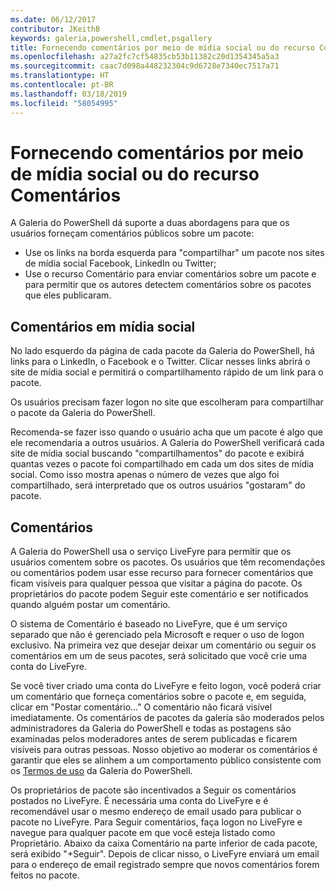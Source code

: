 ```yaml
---
ms.date: 06/12/2017
contributor: JKeithB
keywords: galeria,powershell,cmdlet,psgallery
title: Fornecendo comentários por meio de mídia social ou do recurso Comentários
ms.openlocfilehash: a27a2fc7cf54835cb53b11382c20d1354345a5a3
ms.sourcegitcommit: caac7d098a448232304c9d6728e7340ec7517a71
ms.translationtype: HT
ms.contentlocale: pt-BR
ms.lasthandoff: 03/18/2019
ms.locfileid: "58054995"
---
```

# <a name="providing-feedback-via-social-media-or-comments"></a>Fornecendo comentários por meio de mídia social ou do recurso Comentários

A Galeria do PowerShell dá suporte a duas abordagens para que os usuários forneçam comentários públicos sobre um pacote:

- Use os links na borda esquerda para "compartilhar" um pacote nos sites de mídia social Facebook, LinkedIn ou Twitter;
- Use o recurso Comentário para enviar comentários sobre um pacote e para permitir que os autores detectem comentários sobre os pacotes que eles publicaram.

## <a name="social-media-feedback"></a>Comentários em mídia social

No lado esquerdo da página de cada pacote da Galeria do PowerShell, há links para o LinkedIn, o Facebook e o Twitter.
Clicar nesses links abrirá o site de mídia social e permitirá o compartilhamento rápido de um link para o pacote.

Os usuários precisam fazer logon no site que escolheram para compartilhar o pacote da Galeria do PowerShell.

Recomenda-se fazer isso quando o usuário acha que um pacote é algo que ele recomendaria a outros usuários.
A Galeria do PowerShell verificará cada site de mídia social buscando "compartilhamentos" do pacote e exibirá quantas vezes o pacote foi compartilhado em cada um dos sites de mídia social.
Como isso mostra apenas o número de vezes que algo foi compartilhado, será interpretado que os outros usuários "gostaram" do pacote.

## <a name="comments"></a>Comentários

A Galeria do PowerShell usa o serviço LiveFyre para permitir que os usuários comentem sobre os pacotes.
Os usuários que têm recomendações ou comentários podem usar esse recurso para fornecer comentários que ficam visíveis para qualquer pessoa que visitar a página do pacote.
Os proprietários do pacote podem Seguir este comentário e ser notificados quando alguém postar um comentário.

O sistema de Comentário é baseado no LiveFyre, que é um serviço separado que não é gerenciado pela Microsoft e requer o uso de logon exclusivo.
Na primeira vez que desejar deixar um comentário ou seguir os comentários em um de seus pacotes, será solicitado que você crie uma conta do LiveFyre.

Se você tiver criado uma conta do LiveFyre e feito logon, você poderá criar um comentário que forneça comentários sobre o pacote e, em seguida, clicar em "Postar comentário..." O comentário não ficará visível imediatamente.
Os comentários de pacotes da galeria são moderados pelos administradores da Galeria do PowerShell e todas as postagens são examinadas pelos moderadores antes de serem publicadas e ficarem visíveis para outras pessoas.
Nosso objetivo ao moderar os comentários é garantir que eles se alinhem a um comportamento público consistente com os [Termos de uso](https://www.powershellgallery.com/policies/Terms) da Galeria do PowerShell.

Os proprietários de pacote são incentivados a Seguir os comentários postados no LiveFyre.
É necessária uma conta do LiveFyre e é recomendável usar o mesmo endereço de email usado para publicar o pacote no LiveFyre.
Para Seguir comentários, faça logon no LiveFyre e navegue para qualquer pacote em que você esteja listado como Proprietário.
Abaixo da caixa Comentário na parte inferior de cada pacote, será exibido "+Seguir".
Depois de clicar nisso, o LiveFyre enviará um email para o endereço de email registrado sempre que novos comentários forem feitos no pacote.
